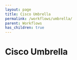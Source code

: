 ```yaml
---
layout: page
title: Cisco Umbrella
permalink: /workflows/umbrella/
parent: Workflows
has_children: true
---
```


# Cisco Umbrella